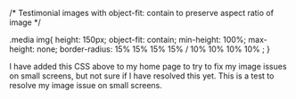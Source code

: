 /* Testimonial images with object-fit: contain to preserve aspect ratio of image */

.media img{
   height: 150px;
   object-fit: contain;
   min-height: 100%;
   max-height: none;
   border-radius: 15% 15% 15% 15% / 10% 10% 10% 10% ;
}

I have added this CSS above to my home page to try to fix my image issues on small screens, but not sure if I have resolved this yet. 
This is a test to resolve my image issue on small screens.